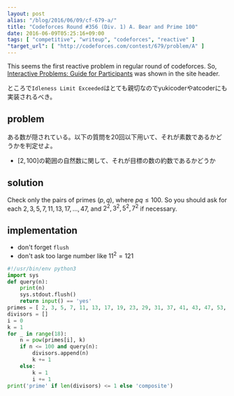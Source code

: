 ```yaml
---
layout: post
alias: "/blog/2016/06/09/cf-679-a/"
title: "Codeforces Round #356 (Div. 1) A. Bear and Prime 100"
date: 2016-06-09T05:25:16+09:00
tags: [ "competitive", "writeup", "codeforces", "reactive" ]
"target_url": [ "http://codeforces.com/contest/679/problem/A" ]
---
```


This seems the first reactive problem in regular round of codeforces.
So, [Interactive Problems: Guide for Participants](http://codeforces.com/blog/entry/45307) was shown in the site header.

ところで`Idleness Limit Exceeded`はとても親切なのでyukicoderやatcoderにも実装されるべき。

## problem

ある数が隠されている。以下の質問を$20$回以下用いて、それが素数であるかどうかを判定せよ。

-   $[2,100]$の範囲の自然数に関して、それが目標の数の約数であるかどうか

## solution

Check only the pairs of primes $(p, q)$, where $pq \le 100$.
So you should ask for each $2,3,5,7,11,13,17,\dots,47$, and $2^2, 3^2, 5^2, 7^2$ if necessary.

## implementation

-   don't forget `flush`
-   don't ask too large number like $11^2 = 121$

``` python
#!/usr/bin/env python3
import sys
def query(n):
    print(n)
    sys.stdout.flush()
    return input() == 'yes'
primes = [ 2, 3, 5, 7, 11, 13, 17, 19, 23, 29, 31, 37, 41, 43, 47, 53, 59, 61, 67, 71, 73, 79, 83, 89, 97 ]
divisors = []
i = 0
k = 1
for _ in range(18):
    n = pow(primes[i], k)
    if n <= 100 and query(n):
        divisors.append(n)
        k += 1
    else:
        k = 1
        i += 1
print('prime' if len(divisors) <= 1 else 'composite')
```
